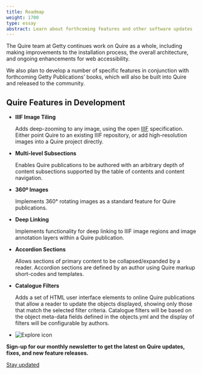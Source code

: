 ```yaml
---
title: Roadmap
weight: 1700
type: essay
abstract: Learn about forthcoming features and other software updates
---
```


The Quire team at Getty continues work on Quire as a whole, including making improvements to the installation process, the overall architecture, and ongoing enhancements for web accessibility.

We also plan to develop a number of specific features in conjunction with forthcoming Getty Publications’ books, which will also be built into Quire and released to the community.

## Quire Features in Development

<div class="feature-list">

- **IIIF Image Tiling**

    Adds deep-zooming to any image, using the open [IIIF](https://iiif.io/) specification. Either point Quire to an existing IIIF repository, or add high-resolution images into a Quire project directly.

- **Multi-level Subsections**

    Enables Quire publications to be authored with an arbitrary depth of content subsections supported by the table of contents and content navigation.


- **360º Images**

    Implements 360° rotating images as a standard feature for Quire publications.

- **Deep Linking**

    Implements functionality for deep linking to IIIF image regions and image annotation layers within a Quire publication.

- **Accordion Sections**

    Allows sections of primary content to be collapsed/expanded by a reader. Accordion sections are defined by an author using Quire markup short-codes and templates.

- **Catalogue Filters**

    Adds a set of HTML user interface elements to online Quire publications that allow a reader to update the objects displayed, showing only those that match the selected filter criteria. Catalogue filters will be based on the object meta-data fields defined in the objects.yml and the display of filters will be configurable by authors.

</div>

<div class="feature-cards">

-  ![Explore icon](/img/illustrations/roadmap.png)
</div>

**Sign-up for our monthly newsletter to get the latest on Quire updates, fixes, and new feature releases.**

<div class="action-button">

[Stay updated](https://newsletters.getty.edu/h/t/3482055B10CD0F24)

</div>
